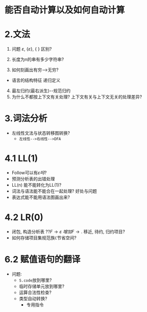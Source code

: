 # 能否自动计算以及如何自动计算


# 2.文法

1. 问题 $\varepsilon$, {$\varepsilon$}, { } 区别?
2. 长度为n的串有多少字符串?

3. 如何刻画出有穷-->无穷?
  - 语言的结构特征 递归定义
4. 最左归约(最右派生)--规范归约
5. 为什么不都按上下文有关处理? 上下文有关与上下文无关的处理差异?

# 3.词法分析

- 左线性文法与状态转移图转换?
  - ``左线性-->右线性-->DFA``


# 4.1 LL(1)

- Follow可以有$\varepsilon 吗?$
- 预测分析表的出错处理
- LL(n) 能不能转化为LL(1)?
- 词法与语法能不能合在一起处理? 好处与问题
- 表达式能不能用语法图画出来?

# 4.2 LR(0)
- 闭包, 构造分析表
  $?? F \rightarrow \varepsilon$
   $增加 F \rightarrow .$
   移近, 待约, 归约项目?
- 如何存储项目集规范族``C``节省空间?


# 6.2 赋值语句的翻译
- 问题:
  - ``S.code``放到哪里?
  - 临时存储单元放到哪里?
  - 运算合法性检查?
  - 类型自动转换?
    - 专用指令